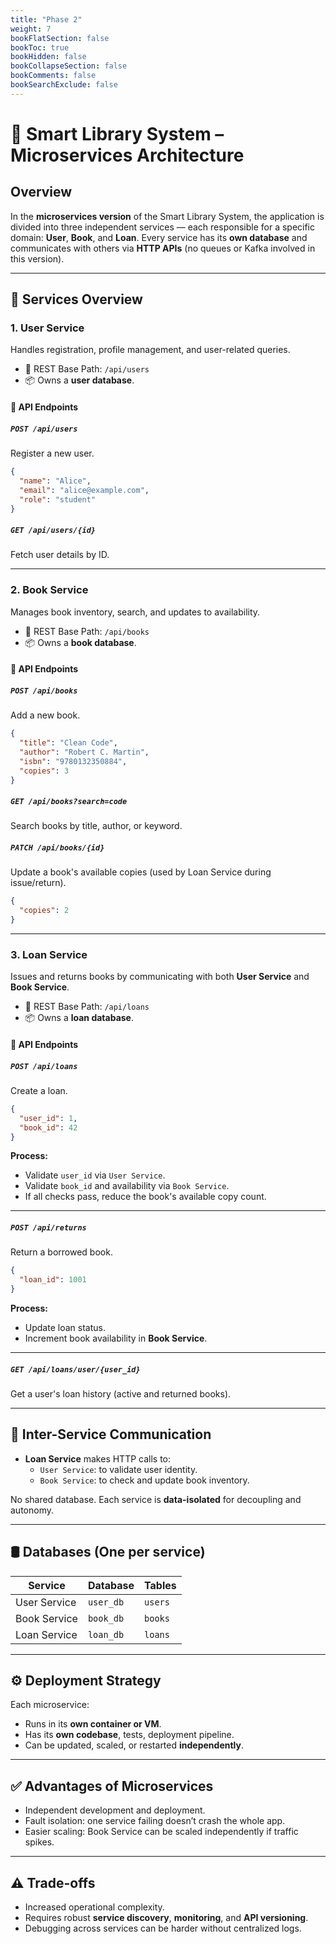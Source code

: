 ```yaml
---
title: "Phase 2"
weight: 7
bookFlatSection: false
bookToc: true
bookHidden: false
bookCollapseSection: false
bookComments: false
bookSearchExclude: false
---
```


# 🧩 Smart Library System – Microservices Architecture

## Overview

In the **microservices version** of the Smart Library System, the application is divided into three independent services — each responsible for a specific domain: **User**, **Book**, and **Loan**. Every service has its **own database** and communicates with others via **HTTP APIs** (no queues or Kafka involved in this version).

---

## 🧱 Services Overview

### 1. **User Service**
Handles registration, profile management, and user-related queries.

- 🚪 REST Base Path: `/api/users`
- 📦 Owns a **user database**.

#### 🔹 API Endpoints

##### `POST /api/users`
Register a new user.
```json
{
  "name": "Alice",
  "email": "alice@example.com",
  "role": "student"
}
```

##### `GET /api/users/{id}`
Fetch user details by ID.

---

### 2. **Book Service**
Manages book inventory, search, and updates to availability.

- 🚪 REST Base Path: `/api/books`
- 📦 Owns a **book database**.

#### 🔹 API Endpoints

##### `POST /api/books`
Add a new book.
```json
{
  "title": "Clean Code",
  "author": "Robert C. Martin",
  "isbn": "9780132350884",
  "copies": 3
}
```

##### `GET /api/books?search=code`
Search books by title, author, or keyword.

##### `PATCH /api/books/{id}`
Update a book's available copies (used by Loan Service during issue/return).
```json
{
  "copies": 2
}
```

---

### 3. **Loan Service**
Issues and returns books by communicating with both **User Service** and **Book Service**.

- 🚪 REST Base Path: `/api/loans`
- 📦 Owns a **loan database**.

#### 🔹 API Endpoints

##### `POST /api/loans`
Create a loan.
```json
{
  "user_id": 1,
  "book_id": 42
}
```

**Process:**
- Validate `user_id` via `User Service`.
- Validate `book_id` and availability via `Book Service`.
- If all checks pass, reduce the book's available copy count.

---

##### `POST /api/returns`
Return a borrowed book.
```json
{
  "loan_id": 1001
}
```

**Process:**
- Update loan status.
- Increment book availability in **Book Service**.

---

##### `GET /api/loans/user/{user_id}`
Get a user's loan history (active and returned books).

---

## 🔗 Inter-Service Communication

- **Loan Service** makes HTTP calls to:
  - `User Service`: to validate user identity.
  - `Book Service`: to check and update book inventory.

No shared database. Each service is **data-isolated** for decoupling and autonomy.

---

## 🛢️ Databases (One per service)

| Service       | Database         | Tables                    |
|---------------|------------------|---------------------------|
| User Service  | `user_db`        | `users`                   |
| Book Service  | `book_db`        | `books`                   |
| Loan Service  | `loan_db`        | `loans`                   |

---

## ⚙️ Deployment Strategy

Each microservice:
- Runs in its **own container or VM**.
- Has its **own codebase**, tests, deployment pipeline.
- Can be updated, scaled, or restarted **independently**.

---

## ✅ Advantages of Microservices

- Independent development and deployment.
- Fault isolation: one service failing doesn’t crash the whole app.
- Easier scaling: Book Service can be scaled independently if traffic spikes.

---

## ⚠️ Trade-offs

- Increased operational complexity.
- Requires robust **service discovery**, **monitoring**, and **API versioning**.
- Debugging across services can be harder without centralized logs.
